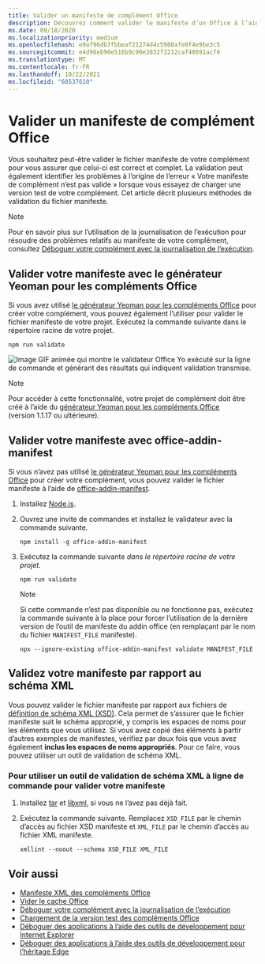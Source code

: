 ```yaml
---
title: Valider un manifeste de complément Office
description: Découvrez comment valider le manifeste d’un Office à l’aide du schéma XML et d’autres outils.
ms.date: 09/18/2020
ms.localizationpriority: medium
ms.openlocfilehash: e9af96db7fbbeaf21274d4c5980afe0f4e9be3c5
ms.sourcegitcommit: e4d98eb90e516b9c90e3832f3212caf48691acf6
ms.translationtype: MT
ms.contentlocale: fr-FR
ms.lasthandoff: 10/22/2021
ms.locfileid: "60537610"
---
```

# <a name="validate-an-office-add-ins-manifest"></a>Valider un manifeste de complément Office

Vous souhaitez peut-être valider le fichier manifeste de votre complément pour vous assurer que celui-ci est correct et complet. La validation peut également identifier les problèmes à l’origine de l’erreur « Votre manifeste de complément n’est pas valide » lorsque vous essayez de charger une version test de votre complément. Cet article décrit plusieurs méthodes de validation du fichier manifeste.

> [!NOTE]
> Pour en savoir plus sur l’utilisation de la journalisation de l’exécution pour résoudre des problèmes relatifs au manifeste de votre complément, consultez [Déboguer votre complément avec la journalisation de l’exécution](runtime-logging.md).

## <a name="validate-your-manifest-with-the-yeoman-generator-for-office-add-ins"></a>Valider votre manifeste avec le générateur Yeoman pour les compléments Office

Si vous avez utilisé [le générateur Yeoman pour les compléments Office](https://www.npmjs.com/package/generator-office) pour créer votre complément, vous pouvez également l’utiliser pour valider le fichier manifeste de votre projet. Exécutez la commande suivante dans le répertoire racine de votre projet.

```command&nbsp;line
npm run validate
```

![Image GIF animée qui montre le validateur Office Yo exécuté sur la ligne de commande et générant des résultats qui indiquent validation transmise.](../images/yo-office-validator.gif)

> [!NOTE]
> Pour accéder à cette fonctionnalité, votre projet de complément doit être créé à l’aide du [générateur Yeoman pour les compléments Office](https://www.npmjs.com/package/generator-office) (version 1.1.17 ou ultérieure).

## <a name="validate-your-manifest-with-office-addin-manifest"></a>Valider votre manifeste avec office-addin-manifest

Si vous n’avez pas utilisé [le générateur Yeoman pour les compléments Office](https://www.npmjs.com/package/generator-office) pour créer votre complément, vous pouvez valider le fichier manifeste à l’aide de [office-addin-manifest](https://www.npmjs.com/package/office-addin-manifest).

1. Installez [Node.js](https://nodejs.org/download/).

1. Ouvrez une invite de commandes et installez le validateur avec la commande suivante.

    ```command&nbsp;line
    npm install -g office-addin-manifest
    ```

1. Exécutez la commande suivante *dans le répertoire racine de votre projet.*

    ```command&nbsp;line
    npm run validate
    ```

    > [!NOTE]
    > Si cette commande n’est pas disponible ou ne fonctionne pas, exécutez la commande suivante à la place pour forcer l’utilisation de la dernière version de l’outil de manifeste du addin office (en remplaçant par le nom du fichier `MANIFEST_FILE` manifeste).
    >
    > ```command&nbsp;line
    > npx --ignore-existing office-addin-manifest validate MANIFEST_FILE
    > ```

## <a name="validate-your-manifest-against-the-xml-schema"></a>Validez votre manifeste par rapport au schéma XML

Vous pouvez valider le fichier manifeste par rapport aux fichiers de [définition de schéma XML (XSD)](/openspecs/office_file_formats/ms-owemxml/c6a06390-34b8-4b42-82eb-b28be12494a8). Cela permet de s’assurer que le fichier manifeste suit le schéma approprié, y compris les espaces de noms pour les éléments que vous utilisez. Si vous avez copié des éléments à partir d’autres exemples de manifestes, vérifiez par deux fois que vous avez également **inclus les espaces de noms appropriés**. Pour ce faire, vous pouvez utiliser un outil de validation de schéma XML.

### <a name="to-use-a-command-line-xml-schema-validation-tool-to-validate-your-manifest"></a>Pour utiliser un outil de validation de schéma XML à ligne de commande pour valider votre manifeste

1. Installez [tar](https://www.gnu.org/software/tar/) et [libxml](http://xmlsoft.org/FAQ.html), si vous ne l’avez pas déjà fait.

1. Exécutez la commande suivante. Remplacez `XSD_FILE` par le chemin d’accès au fichier XSD manifeste et `XML_FILE` par le chemin d’accès au fichier XML manifeste.

    ```command&nbsp;line
    xmllint --noout --schema XSD_FILE XML_FILE
    ```

## <a name="see-also"></a>Voir aussi

- [Manifeste XML des compléments Office](../develop/add-in-manifests.md)
- [Vider le cache Office](clear-cache.md)
- [Déboguer votre complément avec la journalisation de l’exécution](runtime-logging.md)
- [Chargement de la version test des compléments Office](sideload-office-add-ins-for-testing.md)
- [Déboguer des applications à l’aide des outils de développement pour Internet Explorer](debug-add-ins-using-f12-tools-ie.md)
- [Déboguer des applications à l’aide des outils de développement pour l’héritage Edge](debug-add-ins-using-devtools-edge-legacy.md)
